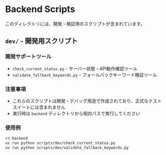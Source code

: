 # Backend Scripts

このディレクトリには、開発・検証用のスクリプトが含まれています。

## `dev/` - 開発用スクリプト

### 開発サポートツール
- `check_current_status.py` - サーバー状態・API動作確認ツール
- `validate_fallback_keywords.py` - フォールバックキーワード検証ツール

### 注意事項
- これらのスクリプトは開発・デバッグ用途で作成されており、正式なテストスイートには含まれません
- 実行時は `backend` ディレクトリから相対パスで実行してください

### 使用例
```bash
cd backend
uv run python scripts/dev/check_current_status.py
uv run python scripts/dev/validate_fallback_keywords.py
```
